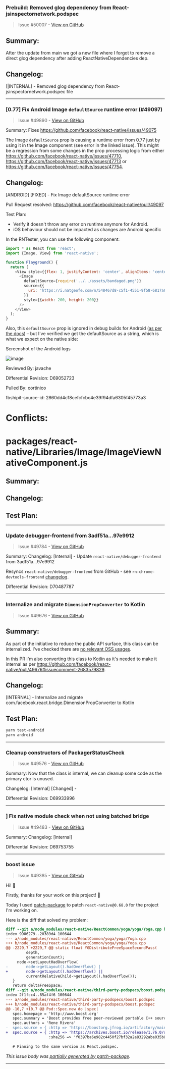 
### Prebuild: Removed glog dependency from React-jsinspectornetwork.podspec

> Issue #50007 - [View on GitHub](https://github.com/facebook/react-native/pull/50007)

## Summary:

After the update from main we got a new file where I forgot to remove a direct glog dependency after adding ReactNativeDependencies dep.

## Changelog:

[|INTERNAL] - Removed glog dependency from React-jsinspectornetwork.podspec file

---

### [0.77] Fix Android Image `defaultSource` runtime error (#49097)

> Issue #49890 - [View on GitHub](https://github.com/facebook/react-native/pull/49890)

Summary:
Fixes <https://github.com/facebook/react-native/issues/49075>

The Image `defaultSource` prop is causing a runtime error from 0.77 just by using it in the Image component (see error in the linked issue). This might be a regression from some changes in the prop processing logic from either <https://github.com/facebook/react-native/issues/47710>, <https://github.com/facebook/react-native/issues/47713> or <https://github.com/facebook/react-native/issues/47754>.

## Changelog:

[ANDROID] [FIXED] - Fix Image defaultSource runtime error

Pull Request resolved: <https://github.com/facebook/react-native/pull/49097>

Test Plan:

- Verify it doesn't throw any error on runtime anymore for Android.
- iOS behaviour should not be impacted as changes are Android specific

In the RNTester, you can use the following component:

```javascript
import * as React from 'react';
import {Image, View} from 'react-native';

function Playground() {
  return (
    <View style={{flex: 1, justifyContent: 'center', alignItems: 'center'}}>
      <Image
        defaultSource={require('../../assets/bandaged.png')}
        source={{
          uri: 'https://i.natgeofe.com/n/548467d8-c5f1-4551-9f58-6817a8d2c45e/NationalGeographic_2572187_4x3.jpg',
        }}
        style={{width: 200, height: 200}}
      />
    </View>
  );
}
```

Also, this `defaultSource` prop is ignored in debug builds for Android ([as per the docs](https://reactnative.dev/docs/image#defaultsource)) – but I've verified we get the defaultSource as a string, which is what we expect on the native side:

Screenshot of the Android logs

![image](https://github.com/user-attachments/assets/e62ae2c3-6a93-4e44-a2d7-c913f5db2173)

Reviewed By: javache

Differential Revision: D69052723

Pulled By: cortinico

fbshipit-source-id: 2860dd4c18cefcfcbc4e39f94dfa6305f45773a3

# Conflicts:

# packages/react-native/Libraries/Image/ImageViewNativeComponent.js

## Summary:

## Changelog:

## Test Plan:

---

### Update debugger-frontend from 3adf51a...97e9912

> Issue #49784 - [View on GitHub](https://github.com/facebook/react-native/pull/49784)

Summary:
Changelog: [Internal] - Update `react-native/debugger-frontend` from 3adf51a...97e9912

Resyncs `react-native/debugger-frontend` from GitHub - see `rn-chrome-devtools-frontend` [changelog](https://github.com/facebookexperimental/rn-chrome-devtools-frontend/compare/3adf51aa915c2deb26f5d373751a15b4d0c8f259...97e9912605ce73b06f67fc607c1a5c434a67d6de).

Differential Revision: D70487787

---

### Internalize and migrate `DimensionPropConverter` to Kotlin

> Issue #49676 - [View on GitHub](https://github.com/facebook/react-native/pull/49676)

## Summary:

As part of the initiative to reduce the public API surface, this class can be internalized. I've checked there are [no relevant OSS usages](https://github.com/search?type=code&q=NOT+is%3Afork+NOT+org%3Afacebook+NOT+repo%3Areact-native-tvos%2Freact-native-tvos+NOT+repo%3Anuagoz%2Freact-native+NOT+repo%3A2lambda123%2Freact-native+NOT+repo%3Abeanchips%2Ffacebookreactnative+NOT+repo%3AfabOnReact%2Freact-native-notes+NOT+user%3Ahuntie+NOT+user%3Acortinico+NOT+repo%3AMaxdev18%2Fpowersync_app+NOT+repo%3Acarter-0%2Finstagram-decompiled+NOT+repo%3Am0mosenpai%2Finstadamn+NOT+repo%3AA-Star100%2FA-Star100-AUG2-2024+NOT+repo%3Alclnrd%2Fdetox-scrollview-reproductible+NOT+repo%3ADionisisChytiris%2FWorldWiseTrivia_Main+NOT+repo%3Apast3l%2Fhi2+NOT+repo%3AoneDotpy%2FCaribouQuest+NOT+repo%3Abejayoharen%2Fdailytodo+NOT+repo%3Amolangning%2Freversing-discord+NOT+repo%3AScottPrzy%2Freact-native+NOT+repo%3Agabrieldonadel%2Freact-native-visionos+NOT+repo%3AGabriel2308%2FTestes-Soft+NOT+repo%3Adawnzs03%2FflakyBuild+NOT+repo%3Acga2351%2Fcode+NOT+repo%3Astreeg%2Ftcc+NOT+repo%3Asoftware-mansion-labs%2Freact-native-swiftui+NOT+repo%3Apkcsecurity%2Fdecompiled-lightbulb+com.facebook.react.bridge.DimensionPropConverter).

In this PR I'm also converting this class to Kotlin as it's needed to make it internal as per <https://github.com/facebook/react-native/pull/49676#issuecomment-2683579829>.

## Changelog:

[INTERNAL] - Internalize and migrate com.facebook.react.bridge.DimensionPropConverter to Kotlin

## Test Plan:

```bash
yarn test-android
yarn android
```

---

### Cleanup constructors of PackagerStatusCheck

> Issue #49576 - [View on GitHub](https://github.com/facebook/react-native/pull/49576)

Summary:
Now that the class is internal, we can cleanup some code as the primary ctor is unused.

Changelog:
[Internal] [Changed] -

Differential Revision: D69933996

---

### ] Fix native module check when not using batched bridge

> Issue #49483 - [View on GitHub](https://github.com/facebook/react-native/pull/49483)

Summary: Changelog: [internal]

Differential Revision: D69753755

---

### boost issue

> Issue #49385 - [View on GitHub](https://github.com/facebook/react-native/issues/49385)

Hi! 👋

Firstly, thanks for your work on this project! 🙂

Today I used [patch-package](https://github.com/ds300/patch-package) to patch `react-native@0.68.0` for the project I'm working on.

Here is the diff that solved my problem:

```diff
diff --git a/node_modules/react-native/ReactCommon/yoga/yoga/Yoga.cpp b/node_modules/react-native/ReactCommon/yoga/yoga/Yoga.cpp
index 9986279..20389d4 100644
--- a/node_modules/react-native/ReactCommon/yoga/yoga/Yoga.cpp
+++ b/node_modules/react-native/ReactCommon/yoga/yoga/Yoga.cpp
@@ -2229,7 +2229,7 @@ static float YGDistributeFreeSpaceSecondPass(
         depth,
         generationCount);
     node->setLayoutHadOverflow(
-        node->getLayout().hadOverflow() |
+        node->getLayout().hadOverflow() ||
         currentRelativeChild->getLayout().hadOverflow());
   }
   return deltaFreeSpace;
diff --git a/node_modules/react-native/third-party-podspecs/boost.podspec b/node_modules/react-native/third-party-podspecs/boost.podspec
index 2f1fcc4..85af4f6 100644
--- a/node_modules/react-native/third-party-podspecs/boost.podspec
+++ b/node_modules/react-native/third-party-podspecs/boost.podspec
@@ -10,7 +10,7 @@ Pod::Spec.new do |spec|
   spec.homepage = 'http://www.boost.org'
   spec.summary = 'Boost provides free peer-reviewed portable C++ source libraries.'
   spec.authors = 'Rene Rivera'
-  spec.source = { :http => 'https://boostorg.jfrog.io/artifactory/main/release/1.76.0/source/boost_1_76_0.tar.bz2',
+  spec.source = { :http => 'https://archives.boost.io/release/1.76.0/source/boost_1_76_0.tar.bz2' ,
                   :sha256 => 'f0397ba6e982c4450f27bf32a2a83292aba035b827a5623a14636ea583318c41' }
 
   # Pinning to the same version as React.podspec.
```

*This issue body was [partially generated by patch-package](https://github.com/ds300/patch-package/issues/296).*

---